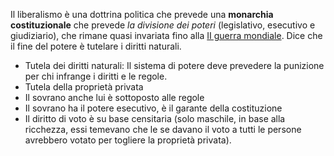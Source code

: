 Il liberalismo è una dottrina politica che prevede una **monarchia costituzionale** che prevede *la divisione dei poteri* (legislativo, esecutivo e giudiziario), che rimane quasi invariata fino alla [II guerra mondiale](../Storia/1900/II%20guerra%20mondiale.md).
Dice che il fine del potere è tutelare i diritti naturali.

- Tutela dei diritti naturali: Il sistema di potere deve prevedere la punizione per chi infrange i diritti e le regole.
- Tutela della proprietà privata
- Il sovrano anche lui è sottoposto alle regole
- Il sovrano ha il potere esecutivo, è il garante della costituzione
- Il diritto di voto è su base censitaria (solo maschile, in base alla ricchezza, essi temevano che le se davano il voto a tutti le persone avrebbero votato per togliere la proprietà privata).